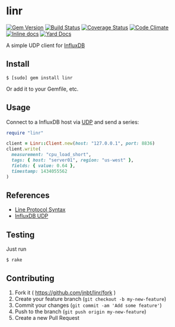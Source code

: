 # linr

[![Gem Version](https://badge.fury.io/rb/linr.svg)](https://rubygems.org/gems/linr)
[![Build Status](https://github.com/jnbt/linr/actions/workflows/build.yml/badge.svg?branch=master)](https://github.com/jnbt/linr/actions?query=branch%3Amaster)
[![Coverage Status](https://coveralls.io/repos/github/jnbt/linr/badge.svg?branch=master)](https://coveralls.io/github/jnbt/linr?branch=master)
[![Code Climate](https://codeclimate.com/github/jnbt/linr/badges/gpa.svg)](https://codeclimate.com/github/jnbt/linr)
[![Inline docs](https://inch-ci.org/github/jnbt/linr.svg?branch=master)](https://inch-ci.org/github/jnbt/linr)
[![Yard Docs](https://img.shields.io/badge/yard-docs-blue.svg?style=flat)](https://www.rubydoc.info/github/jnbt/linr/master)

A simple UDP client for [InfluxDB](https://influxdb.com)

## Install

    $ [sudo] gem install linr

Or add it to your Gemfile, etc.

## Usage

Connect to a InfluxDB host via
[UDP](https://docs.influxdata.com/influxdb/v1.7/supported_protocols/udp/)
and send a series:

```ruby
require "linr"

client = Linr::Client.new(host: "127.0.0.1", port: 8836)
client.write(
  measurement: "cpu_load_short",
  tags: { host: "server01", region: "us-west" },
  fields: { value: 0.64 },
  timestamp: 1434055562
)
```

## References

* [Line Protocol Syntax](https://docs.influxdata.com/influxdb/v1.7/write_protocols/line_protocol_reference)
* [InfluxDB UDP](https://docs.influxdata.com/influxdb/v1.7/supported_protocols/udp/)

## Testing

Just run

    $ rake


## Contributing

1. Fork it ( https://github.com/jnbt/linr/fork )
2. Create your feature branch (`git checkout -b my-new-feature`)
3. Commit your changes (`git commit -am 'Add some feature'`)
4. Push to the branch (`git push origin my-new-feature`)
5. Create a new Pull Request
